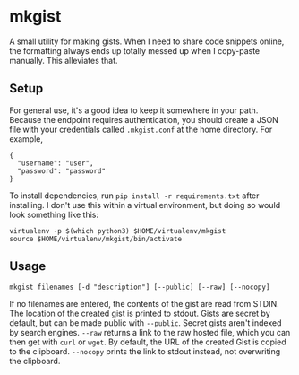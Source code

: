 # mkgist

A small utility for making gists. When I need to share code snippets online, the formatting always ends up totally messed up when I copy-paste manually. This alleviates that.

## Setup

For general use, it's a good idea to keep it somewhere in your path. Because the endpoint requires authentication, you should create a JSON file with your credentials called `.mkgist.conf` at the home directory. For example,

```
{
  "username": "user",
  "password": "password"
}
```

To install dependencies, run `pip install -r requirements.txt` after installing. I don't use this within a virtual environment, but doing so would look something like this:

```
virtualenv -p $(which python3) $HOME/virtualenv/mkgist
source $HOME/virtualenv/mkgist/bin/activate
```

## Usage

    mkgist filenames [-d "description"] [--public] [--raw] [--nocopy]

If no filenames are entered, the contents of the gist are read from STDIN. The location of the created gist is printed to stdout. Gists are secret by default, but can be made public with `--public`. Secret gists aren't indexed by search engines. `--raw` returns a link to the raw hosted file, which you can then get with `curl` or `wget`. By default, the URL of the created Gist is copied to the clipboard. `--nocopy` prints the link to stdout instead, not overwriting the clipboard.
